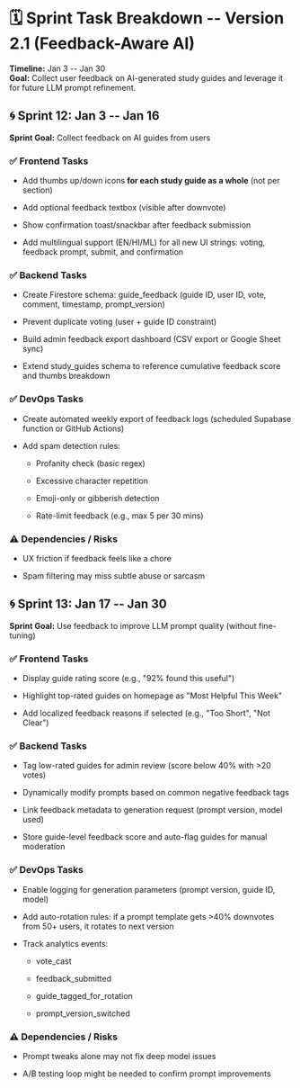 # **🗓 Sprint Task Breakdown -- Version 2.1 (Feedback-Aware AI)**

**Timeline:** Jan 3 -- Jan 30\
**Goal:** Collect user feedback on AI-generated study guides and
leverage it for future LLM prompt refinement.

## **🌀 Sprint 12: Jan 3 -- Jan 16**

**Sprint Goal:** Collect feedback on AI guides from users

### **✅ Frontend Tasks**

- Add thumbs up/down icons **for each study guide as a whole** (not per
  section)

- Add optional feedback textbox (visible after downvote)

- Show confirmation toast/snackbar after feedback submission

- Add multilingual support (EN/HI/ML) for all new UI strings: voting,
  feedback prompt, submit, and confirmation

### **✅ Backend Tasks**

- Create Firestore schema: guide_feedback (guide ID, user ID, vote,
  comment, timestamp, prompt_version)

- Prevent duplicate voting (user + guide ID constraint)

- Build admin feedback export dashboard (CSV export or Google Sheet
  sync)

- Extend study_guides schema to reference cumulative feedback score and
  thumbs breakdown

### **✅ DevOps Tasks**

- Create automated weekly export of feedback logs (scheduled Supabase
  function or GitHub Actions)

- Add spam detection rules:

  - Profanity check (basic regex)

  - Excessive character repetition

  - Emoji-only or gibberish detection

  - Rate-limit feedback (e.g., max 5 per 30 mins)

### **⚠️ Dependencies / Risks**

- UX friction if feedback feels like a chore

- Spam filtering may miss subtle abuse or sarcasm

## **🌀 Sprint 13: Jan 17 -- Jan 30**

**Sprint Goal:** Use feedback to improve LLM prompt quality (without
fine-tuning)

### **✅ Frontend Tasks**

- Display guide rating score (e.g., "92% found this useful")

- Highlight top-rated guides on homepage as \"Most Helpful This Week\"

- Add localized feedback reasons if selected (e.g., \"Too Short\", \"Not
  Clear\")

### **✅ Backend Tasks**

- Tag low-rated guides for admin review (score below 40% with \>20
  votes)

- Dynamically modify prompts based on common negative feedback tags

- Link feedback metadata to generation request (prompt version, model
  used)

- Store guide-level feedback score and auto-flag guides for manual
  moderation

### **✅ DevOps Tasks**

- Enable logging for generation parameters (prompt version, guide ID,
  model)

- Add auto-rotation rules: if a prompt template gets \>40% downvotes
  from 50+ users, it rotates to next version

- Track analytics events:

  - vote_cast

  - feedback_submitted

  - guide_tagged_for_rotation

  - prompt_version_switched

### **⚠️ Dependencies / Risks**

- Prompt tweaks alone may not fix deep model issues

- A/B testing loop might be needed to confirm prompt improvements

